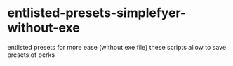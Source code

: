 # entlisted-presets-simplefyer-without-exe
entlisted presets for more ease (without exe file)
these scripts allow to save presets of perks 
